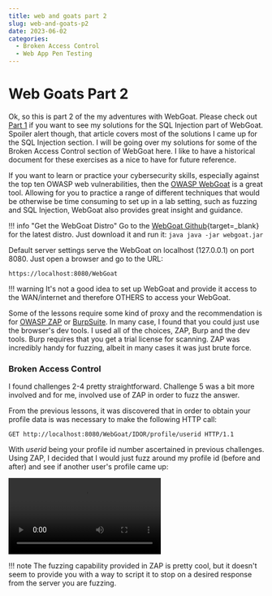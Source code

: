 ```yaml
---
title: web and goats part 2
slug: web-and-goats-p2
date: 2023-06-02
categories:
  - Broken Access Control
  - Web App Pen Testing
---
```


  [Ubuntu VM]: ./it-hums-it-roars.md
  [BurpSuite]: https://portswigger.net/burp/communitydownload
  [OWASP WebGoat]: https://owasp.org/www-project-webgoat/
  [WebGoat Github]: https://github.com/WebGoat/WebGoat/releases
  [OWASP ZAP]: https://owasp.org/www-project-zap
  [Part 1]: ../web-and-goats-p1

# Web Goats Part 2

Ok, so this is part 2 of the my adventures with WebGoat. Please check out [Part 1] if you want to see my solutions for the SQL Injection part of WebGoat. Spoiler alert though, that article covers most of the solutions I came up for the SQL Injection section. I will be going over my solutions for some of the Broken Access Control section of WebGoat here. I like to have a historical document for these exercises as a nice to have for future reference.

If you want to learn or practice your cybersecurity skills, especially against the top ten OWASP web vulnerabilities, then the [OWASP WebGoat] is a great tool. Allowing for you to practice a range of different techniques that would be otherwise be time consuming to set up in a lab setting, such as fuzzing and SQL Injection, WebGoat also provides great insight and guidance.

<!-- more -->

!!! info "Get the WebGoat Distro"
    Go to the [WebGoat Github]{target=_blank} for the latest distro. Just download it and run it:
    ````java
    java -jar webgoat.jar
    ````

Default server settings serve the WebGoat on localhost (127.0.0.1) on port 8080. Just open a browser and go to the URL:
````
https://localhost:8080/WebGoat
````

!!! warning
    It's not a good idea to set up WebGoat and provide it access to the WAN/internet and therefore OTHERS to access your WebGoat.
    
Some of the lessons require some kind of proxy and the recommendation is for [OWASP ZAP] or [BurpSuite]. In many case, I found that you could just use the browser's dev tools. I used all of the choices, ZAP, Burp and the dev tools. Burp requires that you get a trial license for scanning. ZAP was incredibly handy for fuzzing, albeit in many cases it was just brute force.

### Broken Access Control

I found challenges 2-4 pretty straightforward. Challenge 5 was a bit more involved and for me, involved use of ZAP in order to fuzz the answer.

From the previous lessons, it was discovered that in order to obtain your profile data is was necessary to make the following HTTP call:

````
GET http://localhost:8080/WebGoat/IDOR/profile/userid HTTP/1.1
````

With *userid* being your profile id number ascertained in previous challenges. Using ZAP, I decided that I would just fuzz around my profile id (before and after) and see if another user's profile came up:

![type:video](videos/fuzzing-other-users-profile.webm)

!!! note
    The fuzzing capability provided in ZAP is pretty cool, but it doesn't seem to provide you with a way to script it to stop on a desired response from the server you are fuzzing.
